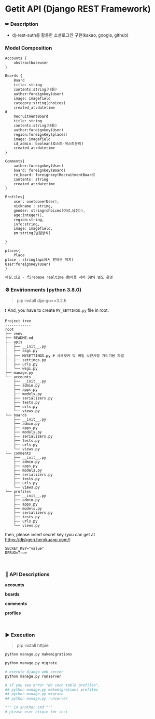 # Getit API (Django REST Framework)

### ✏ Description

- dj-rest-auth를 활용한 소셜로그인 구현(kakao, google, github) 


### Model Composition

```python
Accounts {
    abstractbaseuser
}

Boards {
    Board
    title: string
    contents:string(내용)
    auther:foreignkey(User)
    image: imagefield
    category:string(choices)
    created_at:datetime
d
    RecruitmentBoard
    title: string
    contents:string(내용)
    auther:foreignkey(User)
    region:foreignKey(places)
    image: imagefield
    id_admin: boolean(호스트-게스트분리)
    created_at:datetime
}

Comments{
    auther:foreignkey(User)
    board: foreignkey(Board)
    re_board: foreignkey(RecruitmentBoard)
    contents: string
    created_at:datetime
}

Profiles{
    user: onetoone(User),
    nickname : string,
    gender: string(choices(여성,남성)),
    age:integer(),
    region:string,
    info:string,
    image: imagefield,
    pm:string(별점방식)

}

places{
    Place
place : string(api에서 받아온 위치)
User:foreignKey(User)
}

채팅,신고 - firebase realtime db이용 서버 DB와 별도 운영

```

### ⚙ Envirionments (python 3.8.0)

> pip install django==3.2.6


❗ And, you have to create `MY_SETTINGS.py` file in root.

```
Project tree
------------
root
├── venv
├── README.md
├── apis
│   ├── __init__.py
│   ├── asgi.py
│   ├── MYSETTINGS.py # 시크릿키 및 비밀 보안사항 가리기용 파일
│   ├── settings.py
│   ├── urls.py
│   └── wsgi.py
├── manage.py
└── accounts
    ├── __init__.py
    ├── admin.py
    ├── apps.py
    ├── models.py
    ├── serializers.py
    ├── tests.py
    ├── urls.py
    └── views.py
└── boards
    ├── __init__.py
    ├── admin.py
    ├── apps.py
    ├── models.py
    ├── serializers.py
    ├── tests.py
    ├── urls.py
    └── views.py
└── comments
    ├── __init__.py
    ├── admin.py
    ├── apps.py
    ├── models.py
    ├── serializers.py
    ├── tests.py
    ├── urls.py
    └── views.py
└── profiles
    ├── __init__.py
    ├── admin.py
    ├── apps.py
    ├── models.py
    ├── serializers.py
    ├── tests.py
    ├── urls.py
    └── views.py
```

then, please insert secret key (you can get at https://djskgen.herokuapp.com/)

```
SECRET_KEY="value"
DEBUG=True
```

<br>

### 📃 API Descriptions

<b>accounts</b>



<b>boards</b>



<b>comments</b>



<b>profiles</b>


  <br>

### ▶ Execution

> pip install httpie

```python
python manage.py makemigrations

python manage.py migrate

# execute django web server
python manage.py runserver

# if you see error "No such table profiles",
## python manage.py makemigrations profiles
## python manage.py migrate
## python manage.py runserver

""" in another cmd """
# please user httpie for test

```

<br>
